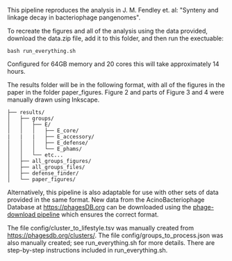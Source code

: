
This pipeline reproduces the analysis in J. M. Fendley et. al: "Synteny and linkage decay in bacteriophage pangenomes". 

To recreate the figures and all of the analysis using the data provided, download the data.zip file, add it to this folder, and then run the exectuable:
```
bash run_everything.sh
```
Configured for 64GB memory and 20 cores this will take approximately 14 hours. 

The results folder will be in the following format, with all of the figures in the paper in the folder paper_figures. Figure 2 and parts of Figure 3 and 4 were manually drawn using Inkscape.
```
├── results/
│   ├── groups/
│   │   ├── E/
│   │   │   ├── E_core/
|   |   |   ├── E_accessory/
│   │   │   ├── E_defense/
│   │   │   └── E_phams/
│   │   └── etc...
│   ├── all_groups_figures/
│   ├── all_groups_files/
│   ├── defense_finder/
│   └── paper_figures/
```

Alternatively, this pipeline is also adaptable for use with other sets of data provided in the same format. New data from the AcinoBacteriophage Database at https://phagesDB.org can be downloaded using the [phage-download pipeline](https://github.com/jfendley/phage-download)
 which ensures the correct format. 

The file config/cluster_to_lifestyle.tsv was manually created from https://phagesdb.org/clusters/. The file config/groups_to_process.json was also manually created; see run_everything.sh for more details. There are step-by-step instructions included in run_everything.sh.

